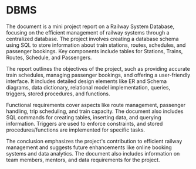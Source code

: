 # DBMS
The document is a mini project report on a Railway System Database, focusing on the efficient management of railway systems through a centralized database. The project involves creating a database schema using SQL to store information about train stations, routes, schedules, and passenger bookings. Key components include tables for Stations, Trains, Routes, Schedule, and Passengers.

The report outlines the objectives of the project, such as providing accurate train schedules, managing passenger bookings, and offering a user-friendly interface. It includes detailed design elements like ER and Schema diagrams, data dictionary, relational model implementation, queries, triggers, stored procedures, and functions.

Functional requirements cover aspects like route management, passenger handling, trip scheduling, and train capacity. The document also includes SQL commands for creating tables, inserting data, and querying information. Triggers are used to enforce constraints, and stored procedures/functions are implemented for specific tasks.

The conclusion emphasizes the project's contribution to efficient railway management and suggests future enhancements like online booking systems and data analytics. The document also includes information on team members, mentors, and data requirements for the project.
